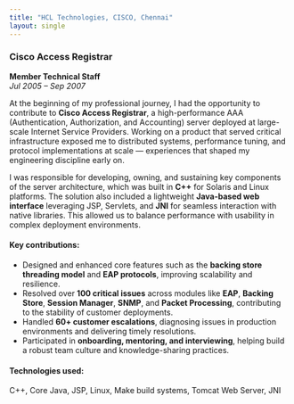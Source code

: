 ```yaml
---
title: "HCL Technologies, CISCO, Chennai"
layout: single
---
```


### Cisco Access Registrar  
**Member Technical Staff**  
*Jul 2005 – Sep 2007*

At the beginning of my professional journey, I had the opportunity to contribute to **Cisco Access Registrar**, a high-performance AAA (Authentication, Authorization, and Accounting) server deployed at large-scale Internet Service Providers. Working on a product that served critical infrastructure exposed me to distributed systems, performance tuning, and protocol implementations at scale — experiences that shaped my engineering discipline early on.

I was responsible for developing, owning, and sustaining key components of the server architecture, which was built in **C++** for Solaris and Linux platforms. The solution also included a lightweight **Java-based web interface** leveraging JSP, Servlets, and **JNI** for seamless interaction with native libraries. This allowed us to balance performance with usability in complex deployment environments.

#### Key contributions:
- Designed and enhanced core features such as the **backing store threading model** and **EAP protocols**, improving scalability and resilience.
- Resolved over **100 critical issues** across modules like **EAP**, **Backing Store**, **Session Manager**, **SNMP**, and **Packet Processing**, contributing to the stability of customer deployments.
- Handled **60+ customer escalations**, diagnosing issues in production environments and delivering timely resolutions.
- Participated in **onboarding, mentoring, and interviewing**, helping build a robust team culture and knowledge-sharing practices.

#### Technologies used:
C++, Core Java, JSP, Linux, Make build systems, Tomcat Web Server, JNI
